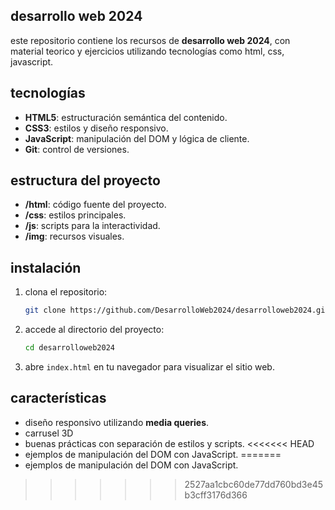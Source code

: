 ## desarrollo web 2024

este repositorio contiene los recursos de **desarrollo web 2024**, con material teorico y ejercicios utilizando tecnologías como html, css, javascript.

## tecnologías

- **HTML5**: estructuración semántica del contenido.
- **CSS3**: estilos y diseño responsivo.
- **JavaScript**: manipulación del DOM y lógica de cliente.
- **Git**: control de versiones.

## estructura del proyecto

  - **/html**: código fuente del proyecto.
  - **/css**: estilos principales.
  - **/js**: scripts para la interactividad.
  - **/img**: recursos visuales.
  
## instalación

1. clona el repositorio:
    ```bash
    git clone https://github.com/DesarrolloWeb2024/desarrolloweb2024.git
    ```
2. accede al directorio del proyecto:
    ```bash
    cd desarrolloweb2024
    ```
3. abre `index.html` en tu navegador para visualizar el sitio web.

## características

- diseño responsivo utilizando **media queries**.
- carrusel 3D
- buenas prácticas con separación de estilos y scripts.
<<<<<<< HEAD
- ejemplos de manipulación del DOM con JavaScript.
=======
- ejemplos de manipulación del DOM con JavaScript.
>>>>>>> 2527aa1cbc60de77dd760bd3e45b3cff3176d366
